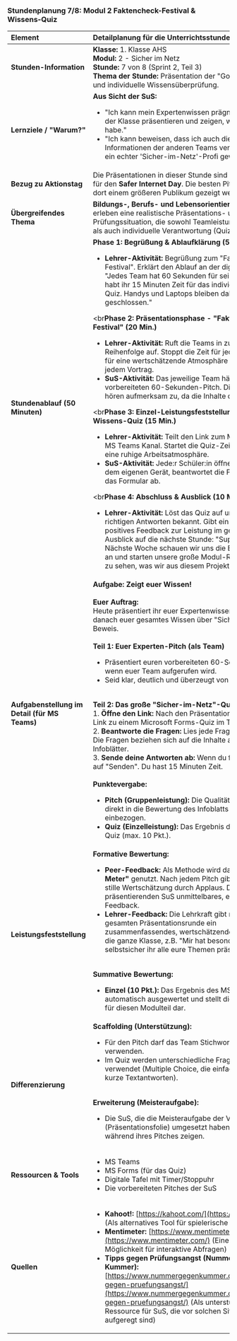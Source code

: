 ### **Stundenplanung 7/8: Modul 2 Faktencheck-Festival & Wissens-Quiz**

| **Element** | **Detailplanung für die Unterrichtsstunde** |
| :--- | :--- |
| **Stunden-Information** | **Klasse:** 1. Klasse AHS<br>**Modul:** 2 - Sicher im Netz<br>**Stunde:** 7 von 8 (Sprint 2, Teil 3)<br>**Thema der Stunde:** Präsentation der "Golden Nuggets" und individuelle Wissensüberprüfung. |
| **Lernziele / "Warum?"** | **Aus Sicht der SuS:**<br><ul><li>"Ich kann mein Expertenwissen prägnant und sicher vor der Klasse präsentieren und zeigen, was ich gelernt habe."</li><li>"Ich kann beweisen, dass ich auch die wichtigen Informationen der anderen Teams verstanden habe und ein echter 'Sicher-im-Netz'-Profi geworden bin."</li></ul> |
| **Bezug zu Aktionstag** | Die Präsentationen in dieser Stunde sind die Generalprobe für den **Safer Internet Day**. Die besten Pitches könnten dort einem größeren Publikum gezeigt werden. |
| **Übergreifendes Thema** | **Bildungs-, Berufs- und Lebensorientierung:** Die SuS erleben eine realistische Präsentations- und Prüfungssituation, die sowohl Teamleistung (Präsentation) als auch individuelle Verantwortung (Quiz) kombiniert. |
| **Stundenablauf (50 Minuten)** | **Phase 1: Begrüßung & Ablaufklärung (5 Min.)**<br><ul><li>**Lehrer-Aktivität:** Begrüßung zum "Faktencheck-Festival". Erklärt den Ablauf an der digitalen Tafel: "Jedes Team hat 60 Sekunden für seinen Pitch. Danach habt ihr 15 Minuten Zeit für das individuelle Online-Quiz. Handys und Laptops bleiben dabei natürlich geschlossen."</li></ul><br**Phase 2: Präsentationsphase - "Faktencheck-Festival" (20 Min.)**<br><ul><li>**Lehrer-Aktivität:** Ruft die Teams in zufälliger Reihenfolge auf. Stoppt die Zeit für jeden Pitch. Sorgt für eine wertschätzende Atmosphäre und Applaus nach jedem Vortrag.</li><li>**SuS-Aktivität:** Das jeweilige Team hält seinen vorbereiteten 60-Sekunden-Pitch. Die anderen Teams hören aufmerksam zu, da die Inhalte quizrelevant sind.</li></ul><br**Phase 3: Einzel-Leistungsfeststellung - Das Wissens-Quiz (15 Min.)**<br><ul><li>**Lehrer-Aktivität:** Teilt den Link zum MS Forms-Quiz im MS Teams Kanal. Startet die Quiz-Zeit und sorgt für eine ruhige Arbeitsatmosphäre.</li><li>**SuS-Aktivität:** Jede:r Schüler:in öffnet das Quiz auf dem eigenen Gerät, beantwortet die Fragen und sendet das Formular ab.</li></ul><br**Phase 4: Abschluss & Ausblick (10 Min.)**<br><ul><li>**Lehrer-Aktivität:** Löst das Quiz auf und gibt die richtigen Antworten bekannt. Gibt ein allgemeines positives Feedback zur Leistung im gesamten Modul. Ausblick auf die nächste Stunde: "Super gemacht! Nächste Woche schauen wir uns die Ergebnisse genau an und starten unsere große Modul-Retrospektive, um zu sehen, was wir aus diesem Projekt gelernt haben."</li></ul> |
| **Aufgabenstellung im Detail (für MS Teams)** | **Aufgabe: Zeigt euer Wissen!**<br><br>**Euer Auftrag:**<br>Heute präsentiert ihr euer Expertenwissen und stellt danach euer gesamtes Wissen über "Sicher im Netz" unter Beweis.<br><br>**Teil 1: Euer Experten-Pitch (als Team)**<br><ul><li>Präsentiert euren vorbereiteten 60-Sekunden-Pitch, wenn euer Team aufgerufen wird.</li><li>Seid klar, deutlich und überzeugt von eurer Botschaft!</li></ul><br>**Teil 2: Das große "Sicher-im-Netz"-Quiz (alleine)**<br>1.  **Öffne den Link:** Nach den Präsentationen teile ich einen Link zu einem Microsoft Forms-Quiz im Teams-Kanal.<br>2.  **Beantworte die Fragen:** Lies jede Frage genau durch. Die Fragen beziehen sich auf die Inhalte aller vier Infoblätter.<br>3.  **Sende deine Antworten ab:** Wenn du fertig bist, klicke auf "Senden". Du hast 15 Minuten Zeit.<br><br>**Punktevergabe:**<br><ul><li>**Pitch (Gruppenleistung):** Die Qualität des Pitches wird direkt in die Bewertung des Infoblatts (Gesamt 20 Pkt.) einbezogen.</li><li>**Quiz (Einzelleistung):** Das Ergebnis des MS Forms-Quiz (max. 10 Pkt.).</li></ul> |
| **Leistungsfeststellung** | **Formative Bewertung:**<br><ul><li>**Peer-Feedback:** Als Methode wird das **"Applaus-o-Meter"** genutzt. Nach jedem Pitch gibt die Klasse eine stille Wertschätzung durch Applaus. Dies gibt den präsentierenden SuS unmittelbares, emotionales Feedback.</li><li>**Lehrer-Feedback:** Die Lehrkraft gibt nach der gesamten Präsentationsrunde ein zusammenfassendes, wertschätzendes Feedback an die ganze Klasse, z.B. "Mir hat besonders gefallen, wie selbstsicher ihr alle eure Themen präsentiert habt."</li></ul><br>**Summative Bewertung:**<br><ul><li>**Einzel (10 Pkt.):** Das Ergebnis des MS Forms-Quiz wird automatisch ausgewertet und stellt die individuelle Note für diesen Modulteil dar.</li></ul> |
| **Differenzierung** | **Scaffolding (Unterstützung):**<br><ul><li>Für den Pitch darf das Team Stichwortkarten verwenden.</li><li>Im Quiz werden unterschiedliche Fragetypen verwendet (Multiple Choice, die einfacher sind, und kurze Textantworten).</li></ul><br>**Erweiterung (Meisteraufgabe):**<br><ul><li>Die SuS, die die Meisteraufgabe der Vorstunde (Präsentationsfolie) umgesetzt haben, dürfen diese während ihres Pitches zeigen.</li></ul> |
| **Ressourcen & Tools** | <ul><li>MS Teams</li><li>MS Forms (für das Quiz)</li><li>Digitale Tafel mit Timer/Stoppuhr</li><li>Die vorbereiteten Pitches der SuS</li></ul> |
| **Quellen** | <ul><li>**Kahoot!:** [https://kahoot.com/](https://kahoot.com/) (Als alternatives Tool für spielerische Quizze)</li><li>**Mentimeter:** [https://www.mentimeter.com/](https://www.mentimeter.com/) (Eine weitere Möglichkeit für interaktive Abfragen)</li><li>**Tipps gegen Prüfungsangst (Nummer gegen Kummer):** [https://www.nummergegenkummer.de/magazin/tipps-gegen-pruefungsangst/](https://www.nummergegenkummer.de/magazin/tipps-gegen-pruefungsangst/) (Als unterstützende Ressource für SuS, die vor solchen Situationen aufgeregt sind)</li></ul> |

